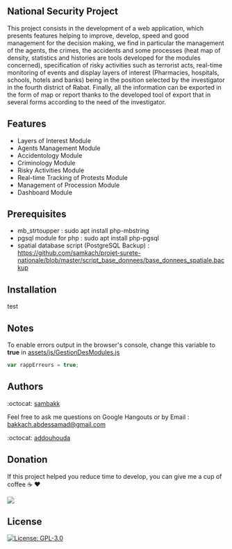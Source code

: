 ## National Security Project

This project consists in the development of a web application, which presents features helping to improve, develop, speed and good management for the decision making, we find in particular the management of the agents, the crimes, the accidents and some processes (heat map of density, statistics and histories are tools developed for the modules concerned), specification of risky activities such as terrorist acts, real-time monitoring of events and display layers of interest (Pharmacies, hospitals, schools, hotels and banks) being in the position selected by the investigator in the fourth district of Rabat.
Finally, all the information can be exported in the form of map or report thanks to the developed tool of export that in several forms according to the need of the investigator.

## Features

- Layers of Interest Module
- Agents Management Module
- Accidentology Module
- Criminology Module
- Risky Activities Module
- Real-time Tracking of Protests Module
- Management of Procession Module
- Dashboard Module

## Prerequisites
- mb_strtoupper : sudo apt install php-mbstring
- pgsql module for php : sudo apt install php-pgsql
- spatial database script (PostgreSQL Backup) : https://github.com/samkach/projet-surete-nationale/blob/master/script_base_donnees/base_donnees_spatiale.backup


## Installation
test

## Notes

To enable errors output in the browser's console, change this variable to **true** in [assets/js/GestionDesModules.js](https://github.com/sambakk/national-security-project/blob/master/assets/js/GestionDesModules.js)

```javascript
var rappErreurs = true;
```

## Authors
:octocat: [sambakk](https://github.com/sambakk)

Feel free to ask me questions on Google Hangouts or by Email : bakkach.abdessamad@gmail.com

:octocat: [addouhouda](https://github.com/addouhouda)

## Donation
If this project helped you reduce time to develop, you can give me a cup of coffee :coffee: :heart:

[![](https://img.shields.io/badge/Paypal-Donate-red.svg)](http://paypal.me/sambakk)

## License

[![License: GPL-3.0](https://img.shields.io/badge/License-GPLv3-blue.svg)](https://github.com/sambakk/facade-3d-lidar-modeling/blob/master/LICENSE)    



